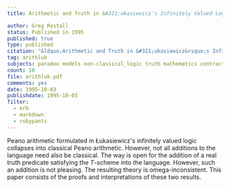 ```yaml
---
title: Arithmetic and Truth in &#321;ukasiewicz's Infinitely Valued Logic

author: Greg Restall
status: Published in 1995
published: true
type: published
citation: "&ldquo;Arithmetic and Truth in &#321;ukasiewicz&rsquo;s Infinitely Valued Logic,&rdquo; <em>Logique et Analyse,</em> 36 (1993) 25--38 (published in 1995)."
tag: arithluk
subjects: paradox models non-classical_logic truth mathematics contraction self-reference
count: 10
file: arithluk.pdf
comments: yes
date: 1995-10-03
publishdate: 1995-10-03
filter:
  - erb
  - markdown
  - rubypants
---
```

Peano arithmetic formulated in &#321;ukasiewicz's infinitely valued logic collapses into classical Peano arithmetic. However, not all additions to the language need also be classical. The way is open for the addition of a real truth predicate satisfying the <em>T</em>-scheme into the language. However, such an addition is not pleasing. The resulting theory is omega-inconsistent. This paper consists of the proofs and interpretations of these two results.
